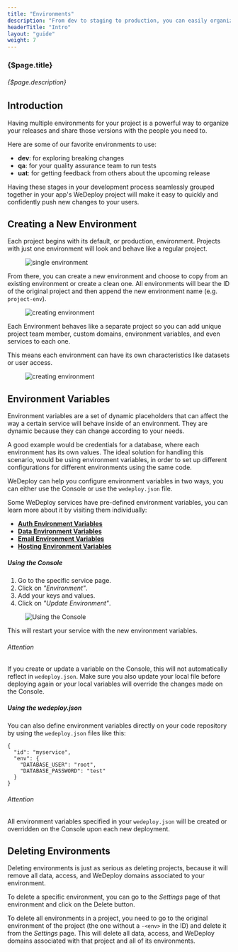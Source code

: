 ```yaml
---
title: "Environments"
description: "From dev to staging to production, you can easily organize, duplicate and manage multiple application stages with WeDeploy Environments."
headerTitle: "Intro"
layout: "guide"
weight: 7
---
```


### {$page.title}

###### {$page.description}

<article id="1">

## Introduction

Having multiple environments for your project is a powerful way to organize your releases and share those versions with the people you need to.

Here are some of our favorite environments to use:

* **dev**: for exploring breaking changes
* **qa**: for your quality assurance team to run tests
* **uat**: for getting feedback from others about the upcoming release

Having these stages in your development process seamlessly grouped together in your app's WeDeploy project will make it easy to quickly and confidently push new changes to your users.

</article>

<article id="2">

## Creating a New Environment

Each project begins with its default, or production, environment. Projects with just one environment will look and behave like a regular project.

<figure>
  <img class="blog-img-shadow" src="/images/blog/post-30--1.png" alt="single environment">
</figure>

From there, you can create a new environment and choose to copy from an existing environment or create a clean one. All environments will bear the ID of the original project and then append the new environment name (e.g. `project-env`).

<figure>
  <img class="blog-img-shadow" src="/images/blog/post-30--2.png" alt="creating environment">
</figure>

Each Environment behaves like a separate project so you can add unique project team member, custom domains, environment variables, and even services to each one.

This means each environment can have its own characteristics like datasets or user access.

<figure>
  <img class="blog-img-shadow" src="/images/blog/post-30--3.png" alt="creating environment">
</figure>

</article>

<article id="3">

## Environment Variables

Environment variables are a set of dynamic placeholders that can affect the way a certain service will behave inside of an environment. They are dynamic because they can change according to your needs.

A good example would be credentials for a database, where each environment has its own values. The ideal solution for handling this scenario, would be using environment variables, in order to set up different configurations for different environments using the same code.

WeDeploy can help you configure environment variables in two ways, you can either use the Console or use the `wedeploy.json` file.

<aside>

Some WeDeploy services have pre-defined environment variables, you can learn more about it by visiting them individually:

* [**Auth Environment Variables**](/docs/auth/environment-variables/)
* [**Data Environment Variables**](/docs/data/environment-variables/)
* [**Email Environment Variables**](/docs/email/environment-variables/)
* [**Hosting Environment Variables**](/docs/hosting/environment-variables/)

</aside>

##### Using the Console

1) Go to the specific service page.
2) Click on *"Environment"*.
3) Add your keys and values.
4) Click on *"Update Environment"*.

<figure>
  <img class="blog-img-shadow" src="/images/docs/intro/environment-variables.png" alt="Using the Console">
</figure>

This will restart your service with the new environment variables.

<aside>

###### <span class="icon-16-alert"></span> Attention

If you create or update a variable on the Console, this will not automatically reflect in `wedeploy.json`. Make sure you also update your local file before deploying again or your local variables will override the changes made on the Console.

</aside>

##### Using the wedeploy.json

You can also define environment variables directly on your code repository by using the `wedeploy.json` files like this:

```application/json
{
  "id": "myservice",
  "env": {
    "DATABASE_USER": "root",
    "DATABASE_PASSWORD": "test"
  }
}
```

<aside>

###### <span class="icon-16-alert"></span> Attention

All environment variables specified in your `wedeploy.json` will be created or overridden on the Console upon each new deployment.

</aside>

</article>

<article id="4">

## Deleting Environments

Deleting environments is just as serious as deleting projects, because it will remove all data, access, and WeDeploy domains associated to your environment.

To delete a specific environment, you can go to the _Settings_ page of that environment and click on the Delete button.

To delete all environments in a project, you need to go to the original environment of the project (the one without a `-<env>` in the ID) and delete it from the _Settings_ page. This will delete all data, access, and WeDeploy domains associated with that project and all of its environments.

</article>